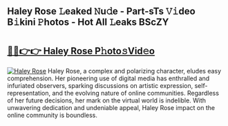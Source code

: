 ## Haley Rose 𝙻eaked 𝙽u𝚍e - Part-sTs 𝚅𝚒deo B𝚒kini 𝙿hotos - Hot All 𝙻eaks BScZY

# <h2><a href="http://ld0b4xb.urlbe.top/?page=Haley+Rose">🔗🔗👉👉 Haley Rose P𝚑oto𝚜Vid𝚎o</a></h2>

[![Haley Rose](https://i.imgur.com/eBuTRDB.gif)](http://ld0b4xb.urlbe.top/?page=Haley+Rose)
Haley Rose, a complex and polarizing character, eludes easy comprehension. Her pioneering use of digital media has enthralled and infuriated observers, sparking discussions on artistic expression, self-representation, and the evolving nature of online communities. Regardless of her future decisions, her mark on the virtual world is indelible. With unwavering dedication and undeniable appeal, Haley Rose impact on the online community is boundless.
